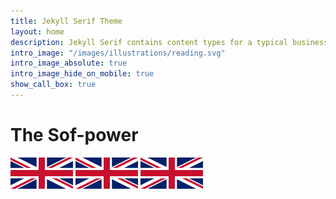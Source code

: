```yaml
---
title: Jekyll Serif Theme
layout: home
description: Jekyll Serif contains content types for a typical business website. The theme is fully responsive, blazing fast and artfully illustrated.
intro_image: "/images/illustrations/reading.svg"
intro_image_absolute: true
intro_image_hide_on_mobile: true
show_call_box: true
---
```


# The Sof-power

<img src='/images/uk/UK_flag.png' width=100 aligned=center>
<img src='/images/uk/UK_flag.png' width=100 aligned=center>
<img src='/images/uk/UK_flag.png' width=100 aligned=center>

<br>
